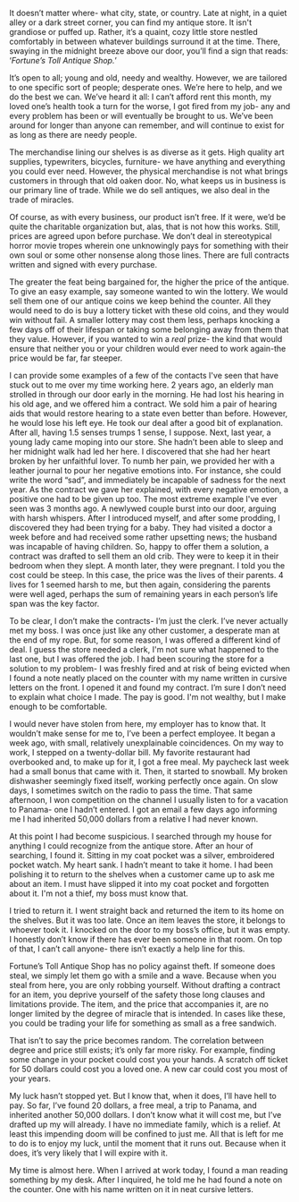 It doesn’t matter where- what city, state, or country. Late at night, in a quiet alley or a dark street corner, you can find my antique store. It isn't grandiose or puffed up. Rather, it’s a quaint, cozy little store nestled comfortably in between whatever buildings surround it at the time. There, swaying in the midnight breeze above our door, you’ll find a sign that reads: ‘*Fortune’s Toll Antique Shop.*’

It’s open to all; young and old, needy and wealthy. However, we are tailored to one specific sort of people; desperate ones. We’re here to help, and we do the best we can. We’ve heard it all: I can’t afford rent this month, my loved one’s health took a turn for the worse, I got fired from my job- any and every problem has been or will eventually be brought to us. We’ve been around for longer than anyone can remember, and will continue to exist for as long as there are needy people.

The merchandise lining our shelves is as diverse as it gets. High quality art supplies, typewriters, bicycles, furniture- we have anything and everything you could ever need. However, the physical merchandise is not what brings customers in through that old oaken door. No, what keeps us in business is our primary line of trade. While we do sell antiques, we also deal in the trade of miracles. 

Of course, as with every business, our product isn’t free. If it were, we’d be quite the charitable organization but, alas, that is not how this works. Still, prices are agreed upon before purchase. We don’t deal in stereotypical horror movie tropes wherein one unknowingly pays for something with their own soul or some other nonsense along those lines. There are full contracts written and signed with every purchase. 

The greater the feat being bargained for, the higher the price of the antique. To give an easy example, say someone wanted to win the lottery. We would sell them one of our antique coins we keep behind the counter. All they would need to do is buy a lottery ticket with these old coins, and they would win without fail. A smaller lottery may cost them less, perhaps knocking a few days off of their lifespan or taking some belonging away from them that they value. However, if you wanted to win a *real* prize- the kind that would ensure that neither you or your children would ever need to work again-the price would be far, far steeper.

I can provide some examples of a few of the contacts I've seen that have stuck out to me over my time working here. 2 years ago, an elderly man strolled in through our door early in the morning. He had lost his hearing in his old age, and we offered him a contract. We sold him a pair of hearing aids that would restore hearing to a state even better than before. However, he would lose his left eye. He took our deal after a good bit of explanation. After all, having 1.5 senses trumps 1 sense, I suppose. Next, last year, a young lady came moping into our store. She hadn’t been able to sleep and her midnight walk had led her here. I discovered that she had her heart broken by her unfaithful lover. To numb her pain, we provided her with a leather journal to pour her negative emotions into. For instance, she could write the word “sad”, and immediately be incapable of sadness for the next year. As the contract we gave her explained, with every negative emotion, a positive one had to be given up too. The most extreme example I've ever seen was 3 months ago. A newlywed couple burst into our door, arguing with harsh whispers. After I introduced myself, and after some prodding, I discovered they had been trying for a baby. They had visited a doctor a week before and had received some rather upsetting news; the husband was incapable of having children. So, happy to offer them a solution, a contract was drafted to sell them an old crib. They were to keep it in their bedroom when they slept. A month later, they were pregnant. I told you the cost could be steep. In this case, the price was the lives of their parents. 4 lives for 1 seemed harsh to me, but then again, considering the parents were well aged, perhaps the sum of remaining years in each person’s life span was the key factor.

To be clear, I don’t make the contracts- I’m just the clerk. I’ve never actually met my boss. I was once just like any other customer, a desperate man at the end of my rope. But, for some reason, I was offered a different kind of deal. I guess the store needed a clerk, I'm not sure what happened to the last one, but I was offered the job. I had been scouring the store for a solution to my problem- I was freshly fired and at risk of being evicted when I found a note neatly placed on the counter with my name written in cursive letters on the front. I opened it and found my contract. I’m sure I don’t need to explain what choice I made. The pay is good. I'm not wealthy, but I make enough to be comfortable.

I would never have stolen from here, my employer has to know that. It wouldn’t make sense for me to, I’ve been a perfect employee. It began a week ago, with small, relatively unexplainable coincidences. On my way to work, I stepped on a twenty-dollar bill. My favorite restaurant had overbooked and, to make up for it, I got a free meal. My paycheck last week had a small bonus that came with it. Then, it started to snowball. My broken dishwasher seemingly fixed itself, working perfectly once again. On slow days, I sometimes switch on the radio to pass the time. That same afternoon, I won competition on the channel I usually listen to for a vacation to Panama- one I hadn’t entered. I got an email a few days ago informing me I had inherited 50,000 dollars from a relative I had never known.

At this point I had become suspicious. I searched through my house for anything I could recognize from the antique store. After an hour of searching, I found it. Sitting in my coat pocket was a silver, embroidered pocket watch. My heart sank. I hadn’t meant to take it home. I had been polishing it to return to the shelves when a customer came up to ask me about an item. I must have slipped it into my coat pocket and forgotten about it. I'm not a thief, my boss must know that.

I tried to return it. I went straight back and returned the item to its home on the shelves. But it was too late. Once an item leaves the store, it belongs to whoever took it. I knocked on the door to my boss’s office, but it was empty. I honestly don’t know if there has ever been someone in that room. On top of that, I can’t call anyone- there isn’t exactly a help line for this. 

Fortune’s Toll Antique Shop has no policy against theft. If someone does steal, we simply let them go with a smile and a wave. Because when you steal from here, you are only robbing yourself. Without drafting a contract for an item, you deprive yourself of the safety those long clauses and limitations provide. The item, and the price that accompanies it, are no longer limited by the degree of miracle that is intended. In cases like these, you could be trading your life for something as small as a free sandwich.

That isn’t to say the price becomes random. The correlation between degree and price still exists; it’s only far more risky. For example, finding some change in your pocket could cost you your hands. A scratch off ticket for 50 dollars could cost you a loved one. A new car could cost you most of your years.

My luck hasn’t stopped yet. But I know that, when it does, I’ll have hell to pay. So far, I’ve found 20 dollars, a free meal, a trip to Panama, and inherited another 50,000 dollars. I don’t know what it will cost me, but I’ve drafted up my will already. I have no immediate family, which is a relief. At least this impending doom will be confined to just me. All that is left for me to do is to enjoy my luck, until the moment that it runs out. Because when it does, it’s very likely that I will expire with it. 

My time is almost here. When I arrived at work today, I found a man reading something by my desk. After I inquired, he told me he had found a note on the counter. One with his name written on it in neat cursive letters.